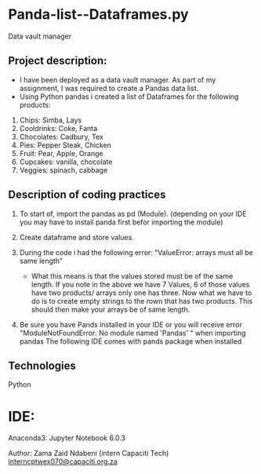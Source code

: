 # Panda-list--Dataframes.py
Data vault manager

## Project description:

* I have been deployed as a data vault manager. As part of my assignment, I was required to create a Pandas data list.
* Using Python pandas i created a list of Dataframes for the   following products:


1. Chips: Simba, Lays
2. Cooldrinks: Coke, Fanta
3. Chocolates: Cadbury, Tex
4. Pies: Pepper Steak, Chicken
5. Fruit: Pear, Apple, Orange
6. Cupcakes: vanilla, chocolate
7. Veggies: spinach, cabbage


## Description of coding practices
  
  1. To start of, import the pandas as pd (Module). (depending on your IDE you may have to install panda first befor importing the module)
  
  2. Create dataframe and store values. 
  
  3. During the code i had the following error: "ValueError: arrays must all be same length"
       - What this means is that the values stored must be of the same length. 
         If you note in the above we have 7 Values, 6 of those values have two products/ arrays only one has three.
         Now what we have to do is to create empty strings to the rown that has two products. This should then make your arrays be of same length.
         
  4. Be sure you have Pands installed in your IDE or you will receive error "ModuleNotFoundError: No module named 'Pandas' " when importing pandas
      The following IDE comes with pands package when installed
      
## Technologies 
 Python
 
 # IDE:
 Anaconda3: Jupyter Notebook 6.0.3
 
 Author: Zama Zaid Ndabeni
 (intern Capaciti Tech)
 Interncptwex070@capaciti.org.za 
